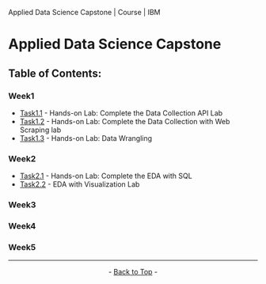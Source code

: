 <span id="top">Applied Data Science Capstone | Course | IBM</span>

# Applied Data Science Capstone

<!-- TABLE OF CONTENTS -->
## Table of Contents:

### Week1
- [Task1.1](https://github.com/wy-chan/Applied-Data-Science-Capstone/blob/main/Week1_1_Complete%20the%20Data%20Collection%20API%20Lab.ipynb) - Hands-on Lab: Complete the Data Collection API Lab
- [Task1.2](https://github.com/wy-chan/Applied-Data-Science-Capstone/blob/main/Week1_2_Complete%20the%20Data%20Collection%20with%20Web%20Scraping%20lab.ipynb) - Hands-on Lab: Complete the Data Collection with Web Scraping lab
- [Task1.3](https://github.com/wy-chan/Applied-Data-Science-Capstone/blob/main/Week1_3_Data%20Wrangling.ipynb) - Hands-on Lab: Data Wrangling

### Week2
- [Task2.1](https://github.com/wy-chan/Applied-Data-Science-Capstone/blob/main/Week2_1_Complete%20the%20EDA%20with%20SQL.ipynb) - Hands-on Lab: Complete the EDA with SQL
- [Task2.2]() - EDA with Visualization Lab

### Week3

### Week4

### Week5

---

<p align="center"> - <a href='#top'>Back to Top</a> - </p>

